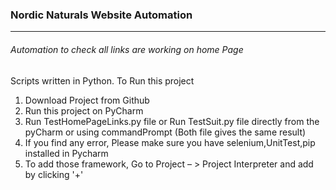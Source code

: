 ### Nordic Naturals Website Automation
----------------------------------------
###### Automation to check all links are working on home Page

Scripts written in Python. To Run this project
1. Download Project from Github
2. Run this project on PyCharm
3. Run TestHomePageLinks.py file or Run TestSuit.py file directly from the pyCharm or using commandPrompt (Both file gives the same result)
4. If you find any error, Please make sure you have selenium,UnitTest,pip installed in Pycharm
5. To add those framework, Go to Project – > Project Interpreter and add by clicking '+'
